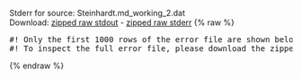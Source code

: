 Stderr for source:  Steinhardt.md_working_2.dat   
Download: [zipped raw stdout](Steinhardt.md_working_2.dat.plumed_master.stdout.txt.zip) - [zipped raw stderr](Steinhardt.md_working_2.dat.plumed_master.stderr.txt.zip) 
{% raw %}
<pre>
#! Only the first 1000 rows of the error file are shown below
#! To inspect the full error file, please download the zipped raw stderr file above
</pre>
{% endraw %}
